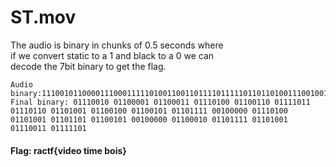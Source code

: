 # ST.mov

The audio is binary in chunks of 0.5 seconds where  
if we convert static to a 1 and black to a 0 we can  
decode the 7bit binary to get the flag.  
```
Audio binary:1110010110000111000111110100110011011110111110110110100111001001100101110111101000001110100110100111011011100101010000011000101101111110100111100111111101
Final binary: 01110010 01100001 01100011 01110100 01100110 01111011 01110110 01101001 01100100 01100101 01101111 00100000 01110100 01101001 01101101 01100101 00100000 01100010 01101111 01101001 01110011 01111101
```
#### Flag: ractf{video time bois}
